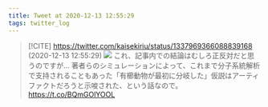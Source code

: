 ```yaml
---
title: Tweet at 2020-12-13 12:55:29
tags: twitter_log
---
```


> [!CITE] https://twitter.com/kaisekiriu/status/1337969366088839168 (2020-12-13 12:55:29)
> ![](https://twitter.com/kaisekiriu/status/1337969366088839168)
> これ、記事内での結論はむしろ正反対だと思うのですが…
> 著者らのシミュレーションによって、これまで分子系統解析で支持されることもあった「有櫛動物が最初に分岐した」仮説はアーティファクトだろうと示唆された、という話なので。
> https://t.co/BQmGOlYOOL
